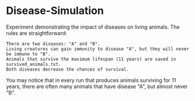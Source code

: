 # Disease-Simulation
Experiment demonstrating the impact of diseases on living animals. The rules are straightforward:

    There are two diseases: "A" and "B".
    Living creatures can gain immunity to disease "A", but they will never be immune to "B".
    Animals that survive the maximum lifespan (11 years) are saved in survived_animals.txt.
    Both diseases decrease the chances of survival.

You may notice that in every run that produces animals surviving for 11 years, there are often many animals that have disease "A", but almost never "B".
